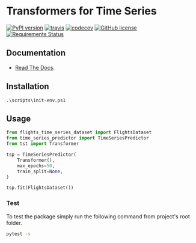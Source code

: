 # Transformers for Time Series
[![PyPI version](https://badge.fury.io/py/time-series-transformer.svg)](https://badge.fury.io/py/time-series-transformer) [![travis](https://travis-ci.org/DanielAtKrypton/time_series_transformer.svg?branch=master)](https://travis-ci.org/github/DanielAtKrypton/time_series_transformer) [![codecov](https://codecov.io/gh/DanielAtKrypton/time_series_transformer/branch/master/graph/badge.svg)](https://codecov.io/gh/DanielAtKrypton/time_series_transformer) [![GitHub license](https://img.shields.io/github/license/DanielAtKrypton/time_series_transformer)](https://github.com/DanielAtKrypton/time_series_transformer) [![Requirements Status](https://requires.io/github/DanielAtKrypton/time_series_transformer/requirements.svg?branch=master)](https://requires.io/github/DanielAtKrypton/time_series_transformer/requirements/?branch=master)


## Documentation
- [Read The Docs](https://readthedocs.org/projects/timeseriestransformer/badge/?version=latest).

## Installation

```terminal
.\scripts\init-env.ps1
```

## Usage

```python
from flights_time_series_dataset import FlightsDataset
from time_series_predictor import TimeSeriesPredictor
from tst import Transformer

tsp = TimeSeriesPredictor(
    Transformer(),
    max_epochs=50,
    train_split=None,
)

tsp.fit(FlightsDataset())
```

### Test

To test the package simply run the following command from project's root folder.

```bash
pytest -s
```
